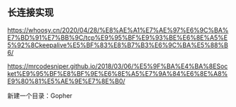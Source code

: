 ## 长连接实现

https://whoosy.cn/2020/04/28/%E8%AE%A1%E7%AE%97%E6%9C%BA%E7%BD%91%E7%BB%9C/tcp%E9%95%BF%E9%93%BE%E6%8E%A5%E5%92%8Ckeepalive%E5%BF%83%E8%B7%B3%E6%9C%BA%E5%88%B6/

https://mrcodesniper.github.io/2018/03/06/%E5%9F%BA%E4%BA%8ESocket%E9%95%BF%E8%BF%9E%E6%8E%A5%E7%9A%84%E6%8E%A8%E9%80%81%E5%AE%9E%E7%8E%B0/

新建一个目录：Gopher